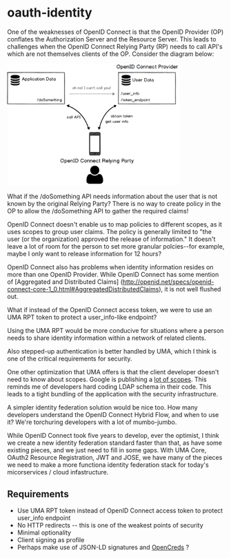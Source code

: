 # oauth-identity

One of the weaknesses of OpenID Connect is that the OpenID Provider (OP) conflates the Authorization Server and the Resource Server. This leads to challenges when the OpenID Connect Relying Party (RP) needs to call API's which are not themselves clients of the OP. Consider the diagram below:

<img src="https://raw.githubusercontent.com/GluuFederation/oauth-identity/master/img/Multi-API%20Backend.png" width="400">

What if the /doSomething API needs information about the user that is not known by the 
original Relying Party? There is no way to create policy in the OP to allow the /doSomething API to gather the required claims!

OpenID Connect doesn't enable us to map policies to different scopes, as it uses scopes to group user claims. The policy is generally limited to "the user (or the organization) approved the release of information." It doesn't leave a lot of room for the person to set more granular polcies--for example, maybe I only want to release information for 12 hours?

OpenID Connect also has problems when identity information resides on more than one OpenID Provider. While OpenID Connect has some mention of [Aggregated and Distributed Claims] (http://openid.net/specs/openid-connect-core-1_0.html#AggregatedDistributedClaims), it is not well flushed out.

What if instead of the OpenID Connect access token, we were to use an UMA RPT token to protect a user_info-like endpoint?

Using the UMA RPT would be more conducive for situations where a person needs to share identity information within a network of  related clients. 

Also stepped-up authentication is better handled by  UMA, which I think is one of the critical requirements for security.  

One other optimization that UMA offers is that the client developer doesn't need to know about scopes. Google is publishing a [lot of scopes](http://gluu.co/google-scopes). This reminds me of developers hard coding LDAP schema in their code. This leads to a tight bundling of the application with the security infrastructure.

A simpler identity federation solution would be nice too. How many developers  understand the OpenID Connect Hybrid Flow, and when to use it? We're torchuring developers with a lot of mumbo-jumbo.

While OpenID Connect took five years to develop, ever the optimist, I think we create a new identity federation standard  faster than that, as have some existing pieces, and we just need to fill in some gaps. With UMA Core, OAuth2 Resource Registration, JWT and JOSE, we have many of the pieces we need to make a more functiona identity federation stack for today's micorservices / cloud infastructure.

## Requirements

 - Use UMA RPT token instead of OpenID Connect access token to protect user_info endpoint
 - No HTTP redirects -- this is one of the weakest points of security
 - Minimal optionality
 - Client signing as profile
 - Perhaps make use of JSON-LD signatures and [OpenCreds](http://opencreds.org) ?


